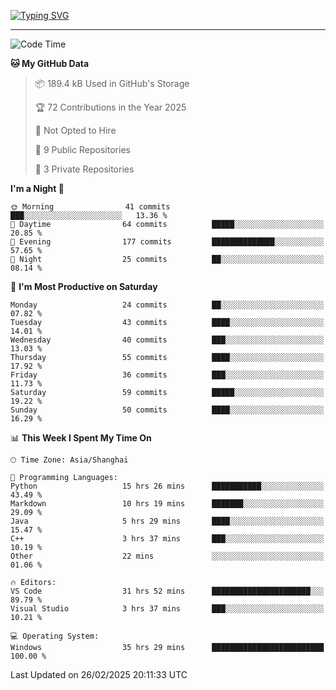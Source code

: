 <a href="https://git.io/typing-svg"><img src="https://readme-typing-svg.demolab.com?font=Jersey+10&size=33&pause=1000&color=0077B8&vCenter=true&width=429&height=46&lines=TALK+LESS,+SMILE+MORE." alt="Typing SVG" /></a>

---

<!--START_SECTION:waka-->
![Code Time](http://img.shields.io/badge/Code%20Time-146%20hrs%2033%20mins-blue)

**🐱 My GitHub Data** 

> 📦 189.4 kB Used in GitHub's Storage 
 > 
> 🏆 72 Contributions in the Year 2025
 > 
> 🚫 Not Opted to Hire
 > 
> 📜 9 Public Repositories 
 > 
> 🔑 3 Private Repositories 
 > 
**I'm a Night 🦉** 

```text
🌞 Morning                41 commits          ███░░░░░░░░░░░░░░░░░░░░░░   13.36 % 
🌆 Daytime                64 commits          █████░░░░░░░░░░░░░░░░░░░░   20.85 % 
🌃 Evening                177 commits         ██████████████░░░░░░░░░░░   57.65 % 
🌙 Night                  25 commits          ██░░░░░░░░░░░░░░░░░░░░░░░   08.14 % 
```
📅 **I'm Most Productive on Saturday** 

```text
Monday                   24 commits          ██░░░░░░░░░░░░░░░░░░░░░░░   07.82 % 
Tuesday                  43 commits          ████░░░░░░░░░░░░░░░░░░░░░   14.01 % 
Wednesday                40 commits          ███░░░░░░░░░░░░░░░░░░░░░░   13.03 % 
Thursday                 55 commits          ████░░░░░░░░░░░░░░░░░░░░░   17.92 % 
Friday                   36 commits          ███░░░░░░░░░░░░░░░░░░░░░░   11.73 % 
Saturday                 59 commits          █████░░░░░░░░░░░░░░░░░░░░   19.22 % 
Sunday                   50 commits          ████░░░░░░░░░░░░░░░░░░░░░   16.29 % 
```


📊 **This Week I Spent My Time On** 

```text
🕑︎ Time Zone: Asia/Shanghai

💬 Programming Languages: 
Python                   15 hrs 26 mins      ███████████░░░░░░░░░░░░░░   43.49 % 
Markdown                 10 hrs 19 mins      ███████░░░░░░░░░░░░░░░░░░   29.09 % 
Java                     5 hrs 29 mins       ████░░░░░░░░░░░░░░░░░░░░░   15.47 % 
C++                      3 hrs 37 mins       ███░░░░░░░░░░░░░░░░░░░░░░   10.19 % 
Other                    22 mins             ░░░░░░░░░░░░░░░░░░░░░░░░░   01.06 % 

🔥 Editors: 
VS Code                  31 hrs 52 mins      ██████████████████████░░░   89.79 % 
Visual Studio            3 hrs 37 mins       ███░░░░░░░░░░░░░░░░░░░░░░   10.21 % 

💻 Operating System: 
Windows                  35 hrs 29 mins      █████████████████████████   100.00 % 
```


 Last Updated on 26/02/2025 20:11:33 UTC
<!--END_SECTION:waka-->
